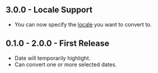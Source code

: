 ## 3.0.0 - Locale Support
* You can now specify the [locale](https://github.com/moment/moment/tree/develop/locale) you want to convert to.

## 0.1.0 -  2.0.0 - First Release
* Date will temporarily highlight.
* Can convert one or more selected dates.
